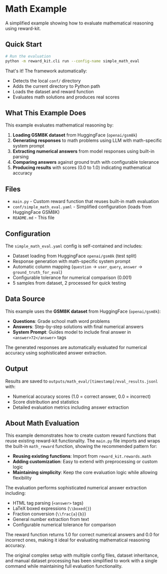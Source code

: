 # Math Example

A simplified example showing how to evaluate mathematical reasoning using reward-kit.

## Quick Start

```bash
# Run the evaluation
python -m reward_kit.cli run --config-name simple_math_eval
```

That's it! The framework automatically:
- Detects the local `conf/` directory
- Adds the current directory to Python path
- Loads the dataset and reward function
- Evaluates math solutions and produces real scores

## What This Example Does

This example evaluates mathematical reasoning by:

1. **Loading GSM8K dataset** from HuggingFace (`openai/gsm8k`)
2. **Generating responses** to math problems using LLM with math-specific system prompt
3. **Extracting numerical answers** from model responses using built-in parsing
4. **Comparing answers** against ground truth with configurable tolerance
5. **Producing results** with scores (0.0 to 1.0) indicating mathematical accuracy

## Files

- `main.py` - Custom reward function that reuses built-in math evaluation
- `conf/simple_math_eval.yaml` - Simplified configuration (loads from HuggingFace GSM8K)
- `README.md` - This file

## Configuration

The `simple_math_eval.yaml` config is self-contained and includes:
- Dataset loading from HuggingFace `openai/gsm8k` (test split)
- Response generation with math-specific system prompt
- Automatic column mapping (`question` → `user_query`, `answer` → `ground_truth_for_eval`)
- Configurable tolerance for numerical comparison (0.001)
- 5 samples from dataset, 2 processed for quick testing

## Data Source

This example uses the **GSM8K dataset** from HuggingFace (`openai/gsm8k`):
- **Questions**: Grade school math word problems
- **Answers**: Step-by-step solutions with final numerical answers
- **System Prompt**: Guides model to include final answer in `<answer>72</answer>` tags

The generated responses are automatically evaluated for numerical accuracy using sophisticated answer extraction.

## Output

Results are saved to `outputs/math_eval/[timestamp]/eval_results.jsonl` with:
- Numerical accuracy scores (1.0 = correct answer, 0.0 = incorrect)
- Score distribution and statistics
- Detailed evaluation metrics including answer extraction

## About Math Evaluation

This example demonstrates how to create custom reward functions that reuse existing reward-kit functionality. The `main.py` file imports and wraps the built-in `math_reward` function, showing the recommended pattern for:

- **Reusing existing functions**: Import from `reward_kit.rewards.math`
- **Adding customization**: Easy to extend with preprocessing or custom logic
- **Maintaining simplicity**: Keep the core evaluation logic while allowing flexibility

The evaluation performs sophisticated numerical answer extraction including:
- HTML tag parsing (`<answer>` tags)
- LaTeX boxed expressions (`\\boxed{}`)
- Fraction conversion (`\\frac{a}{b}`)
- General number extraction from text
- Configurable numerical tolerance for comparison

The reward function returns 1.0 for correct numerical answers and 0.0 for incorrect ones, making it ideal for evaluating mathematical reasoning accuracy.

The original complex setup with multiple config files, dataset inheritance, and manual dataset processing has been simplified to work with a single command while maintaining full evaluation functionality.
